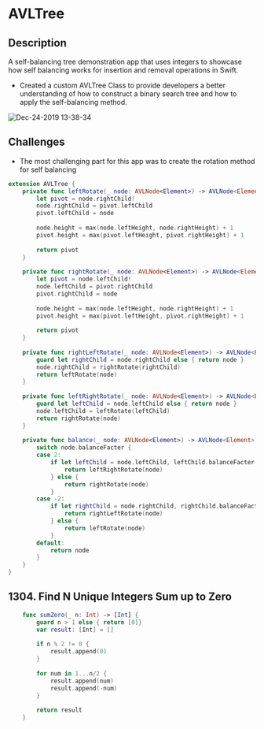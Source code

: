 # AVLTree


## Description
A self-balancing tree demonstration app that uses integers to showcase how self balancing works for insertion and removal operations in Swift.
- Created a custom AVLTree Class to provide developers a better understanding of how to construct a binary search tree and how to apply the self-balancing method.


![Dec-24-2019 13-38-34](https://user-images.githubusercontent.com/42211866/71422798-c1463900-2652-11ea-882d-2b03f8c74b2a.gif)

## Challenges

- The most challenging part for this app was to create the rotation method for self balancing

```swift
extension AVLTree {
    private func leftRotate(_ node: AVLNode<Element>) -> AVLNode<Element> {
        let pivot = node.rightChild!
        node.rightChild = pivot.leftChild
        pivot.leftChild = node
        
        node.height = max(node.leftHeight, node.rightHeight) + 1
        pivot.height = max(pivot.leftHeight, pivot.rightHeight) + 1
        
        return pivot
    }
    
    private func rightRotate(_ node: AVLNode<Element>) -> AVLNode<Element> {
        let pivot = node.leftChild!
        node.leftChild = pivot.rightChild
        pivot.rightChild = node
        
        node.height = max(node.leftHeight, node.rightHeight) + 1
        pivot.height = max(pivot.leftHeight, pivot.rightHeight) + 1
        
        return pivot
    }
    
    private func rightLeftRotate(_ node: AVLNode<Element>) -> AVLNode<Element> {
        guard let rightChild = node.rightChild else { return node }
        node.rightChild = rightRotate(rightChild)
        return leftRotate(node)
    }
    
    private func leftRightRotate(_ node: AVLNode<Element>) -> AVLNode<Element> {
        guard let leftChild = node.leftChild else { return node }
        node.leftChild = leftRotate(leftChild)
        return rightRotate(node)
    }
    
    private func balance(_ node: AVLNode<Element>) -> AVLNode<Element> {
        switch node.balanceFacter {
        case 2:
            if let leftChild = node.leftChild, leftChild.balanceFacter == -1 {
                return leftRightRotate(node)
            } else {
                return rightRotate(node)
            }
        case -2:
            if let rightChild = node.rightChild, rightChild.balanceFacter == 1 {
                return rightLeftRotate(node)
            } else {
                return leftRotate(node)
            }
        default:
            return node
        }
    }
}
```
## 1304. Find N Unique Integers Sum up to Zero

```swift
    func sumZero(_ n: Int) -> [Int] {
        guard n > 1 else { return [0]}
        var result: [Int] = []
        
        if n % 2 != 0 {
            result.append(0)
        }
        
        for num in 1...n/2 {
            result.append(num)
            result.append(-num)
        }
        
        return result 
    }
```

